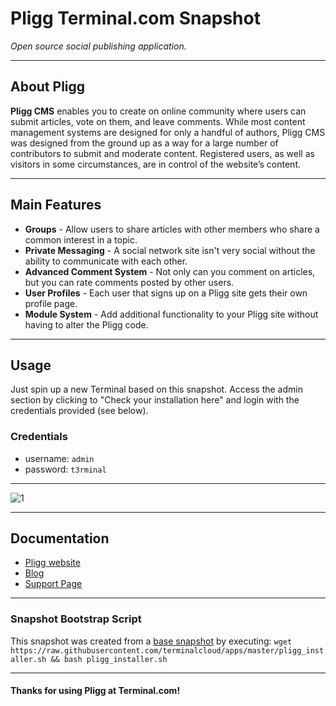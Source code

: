 # **Pligg** Terminal.com Snapshot
*Open source social publishing application.*

---

## About Pligg
**Pligg CMS** enables you to create on online community where users can submit articles, vote on them, and leave comments. While most content management systems are designed for only a handful of authors, Pligg CMS was designed from the ground up as a way for a large number of contributors to submit and moderate content. Registered users, as well as visitors in some circumstances, are in control of the website’s content.

---

## Main Features

- **Groups** - Allow users to share articles with other members who share a common interest in a topic.
- **Private Messaging** - A social network site isn't very social without the ability to communicate with each other.
- **Advanced Comment System** - Not only can you comment on articles, but you can rate comments posted by other users.
- **User Profiles** - Each user that signs up on a Pligg site gets their own profile page.
- **Module System** - Add additional functionality to your Pligg site without having to alter the Pligg code.

---

## Usage

Just spin up a new Terminal based on this snapshot. Access the admin section by clicking to "Check your installation here" and login with the credentials provided (see below).

### Credentials

- username: `admin`
- password: `t3rminal`

---

![1](http://i.imgur.com/M4F5uDF.png)

---

## Documentation

- [Pligg website](http://pligg.com)
- [Blog](http://pligg.com/blog/)
- [Support Page](http://pligg.com/support/)

---

### Snapshot Bootstrap Script

This snapshot was created from a [base snapshot](https://www.terminal.com/tiny/FzpHiTXG1K) by executing:
`wget https://raw.githubusercontent.com/terminalcloud/apps/master/pligg_installer.sh && bash pligg_installer.sh`

---

#### Thanks for using Pligg at Terminal.com!
